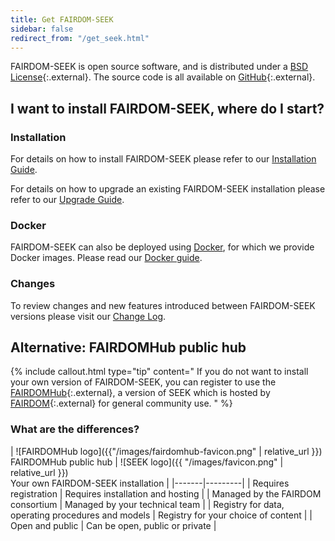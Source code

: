 ```yaml
---
title: Get FAIRDOM-SEEK
sidebar: false
redirect_from: "/get_seek.html"
---
```


FAIRDOM-SEEK is open source software, and is distributed under a [BSD License](https://github.com/seek4science/seek/blob/main/BSD-LICENSE){:.external}. The source code is all available on [GitHub](https://github.com/seek4science/seek){:.external}.




## I want to install FAIRDOM-SEEK, where do I start?

<div class="row row-cols-1 row-cols-md-2 row-cols-lg-3 gy-4">
    <div class="col bg-light-subtle">
        <h3>Installation</h3>
        <p>For details on how to install FAIRDOM-SEEK please refer to our <a href="{{ "/tech/install" | relative_url }}">Installation Guide</a>.</p>
        <p>For details on how to upgrade an existing FAIRDOM-SEEK installation please refer to our <a href="{{ "/tech/upgrading" | relative_url }}">Upgrade Guide</a>.</p>
    </div>
    <div class="col bg-light">
        <h3>Docker</h3>
        <p>FAIRDOM-SEEK can also be deployed using <a href="https://docker.com" class="external">Docker</a>, for which we provide Docker images. Please read our <a href="{{ "/tech/docker" | relative_url }}">Docker guide</a>.</p>
    </div>
    <div class="col bg-light-subtle">
        <h3>Changes</h3>
        <p>To review changes and new features introduced between FAIRDOM-SEEK versions please visit our <a href="{{ "/tech/releases/" | relative_url }}">Change Log</a>.</p>
    </div>
</div>



## Alternative: FAIRDOMHub public hub
{% include callout.html type="tip" content="
If you do not want to install your own version of FAIRDOM-SEEK, you can register to use the [FAIRDOMHub](https://fairdomhub.org){:.external}, a version of SEEK which is hosted by [FAIRDOM](https://fair-dom.org){:.external} for general community use.
" %}

### What are the differences?

| ![FAIRDOMHub logo]({{"/images/fairdomhub-favicon.png" | relative_url }}) <br />FAIRDOMHub public hub | ![SEEK logo]({{ "/images/favicon.png" | relative_url }}) <br /> Your own FAIRDOM-SEEK installation |
|-------|---------|
| Requires registration   | Requires installation and hosting |
| Managed by the FAIRDOM consortium   | Managed by your technical team |
| Registry for data, operating procedures and models  | Registry for your choice of content  |
| Open and public  | Can be open, public or private  |
